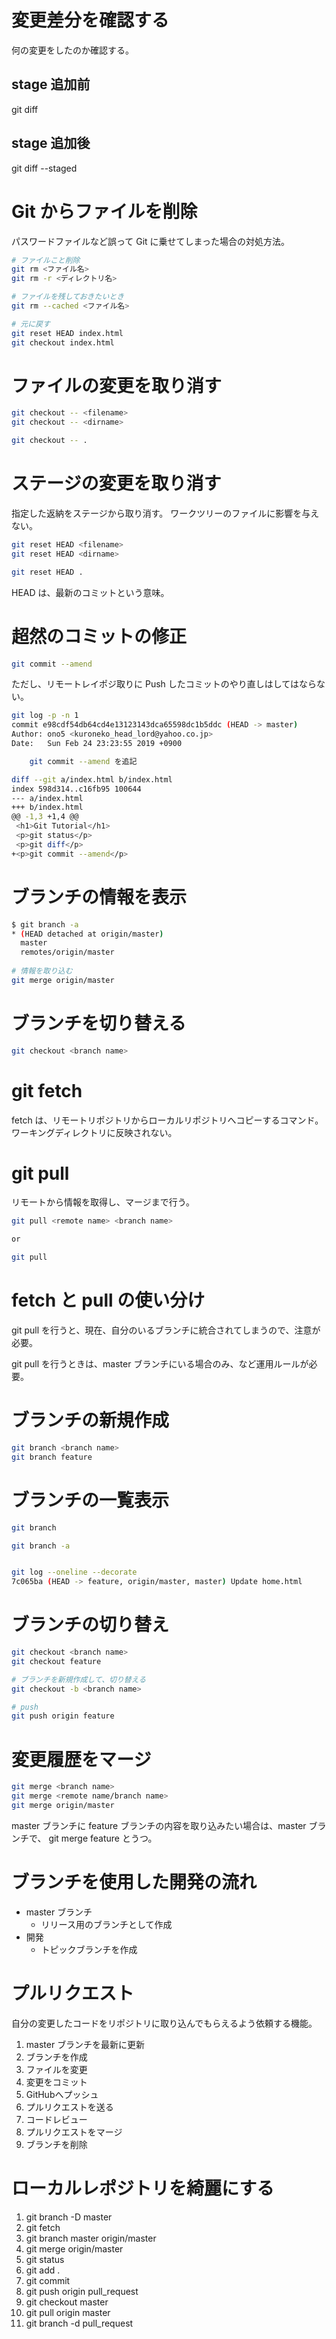 # 変更差分を確認する

何の変更をしたのか確認する。

## stage 追加前
git diff

## stage 追加後
git diff --staged

# Git からファイルを削除

パスワードファイルなど誤って Git に乗せてしまった場合の対処方法。

```bash
# ファイルこと削除
git rm <ファイル名>
git rm -r <ディレクトリ名>

# ファイルを残しておきたいとき
git rm --cached <ファイル名>

# 元に戻す
git reset HEAD index.html
git checkout index.html

```

# ファイルの変更を取り消す

```bash
git checkout -- <filename>
git checkout -- <dirname>

git checkout -- .
```

# ステージの変更を取り消す

指定した返納をステージから取り消す。
ワークツリーのファイルに影響を与えない。

```bash
git reset HEAD <filename>
git reset HEAD <dirname>

git reset HEAD .
```
HEAD は、最新のコミットという意味。

# 超然のコミットの修正

```bash
git commit --amend
```

ただし、リモートレイポジ取りに Push したコミットのやり直しはしてはならない。

```bash
git log -p -n 1
commit e98cdf54db64cd4e13123143dca65598dc1b5ddc (HEAD -> master)
Author: ono5 <kuroneko_head_lord@yahoo.co.jp>
Date:   Sun Feb 24 23:23:55 2019 +0900

    git commit --amend を追記

diff --git a/index.html b/index.html
index 598d314..c16fb95 100644
--- a/index.html
+++ b/index.html
@@ -1,3 +1,4 @@
 <h1>Git Tutorial</h1>
 <p>git status</p>
 <p>git diff</p>
+<p>git commit --amend</p>
```


# ブランチの情報を表示

```bash
$ git branch -a
* (HEAD detached at origin/master)
  master
  remotes/origin/master
  
# 情報を取り込む  
git merge origin/master
```

# ブランチを切り替える

```bash
git checkout <branch name>
```

# git fetch
fetch は、リモートリポジトリからローカルリポジトリへコピーするコマンド。
ワーキングディレクトリに反映されない。

# git pull
リモートから情報を取得し、マージまで行う。

```bash
git pull <remote name> <branch name>

or

git pull
```

# fetch と pull の使い分け

git pull を行うと、現在、自分のいるブランチに統合されてしまうので、注意が必要。

git pull を行うときは、master ブランチにいる場合のみ、など運用ルールが必要。

# ブランチの新規作成

```bash
git branch <branch name>
git branch feature
```

# ブランチの一覧表示

```bash
git branch

git branch -a


git log --oneline --decorate
7c065ba (HEAD -> feature, origin/master, master) Update home.html
```

# ブランチの切り替え

```bash
git checkout <branch name>
git checkout feature

# ブランチを新規作成して、切り替える
git checkout -b <branch name>

# push
git push origin feature
```

# 変更履歴をマージ

```bash
git merge <branch name>
git merge <remote name/branch name>
git merge origin/master
```

master ブランチに feature ブランチの内容を取り込みたい場合は、master ブランチで、
git merge feature とうつ。

# ブランチを使用した開発の流れ

* master ブランチ
  * リリース用のブランチとして作成
* 開発
  * トピックブランチを作成
  
# プルリクエスト
自分の変更したコードをリポジトリに取り込んでもらえるよう依頼する機能。

1. master ブランチを最新に更新
2. ブランチを作成
3. ファイルを変更
4. 変更をコミット
5. GitHubへプッシュ
6. プルリクエストを送る
7. コードレビュー
8. プルリクエストをマージ
9. ブランチを削除　

# ローカルレポジトリを綺麗にする

1. git branch -D master
2. git fetch
3. git branch master origin/master
4. git merge origin/master
5. git status
6. git add .
7. git commit
8. git push origin pull_request
9. git checkout master
10. git pull origin master
11. git branch -d pull_request